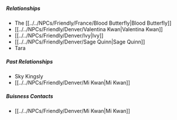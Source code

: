 ##### Relationships
- The [[../../NPCs/Friendly/France/Blood Butterfly|Blood Butterfly]]
- [[../../NPCs/Friendly/Denver/Valentina Kwan|Valentina Kwan]]
- [[../../NPCs/Friendly/Denver/Ivy|Ivy]]
- [[../../NPCs/Friendly/Denver/Sage Quinn|Sage Quinn]]
- Tara

##### Past Relationships
- Sky Kingsly
- [[../../NPCs/Friendly/Denver/Mi Kwan|Mi Kwan]]


##### Buisness Contacts
- [[../../NPCs/Friendly/Denver/Mi Kwan|Mi Kwan]]